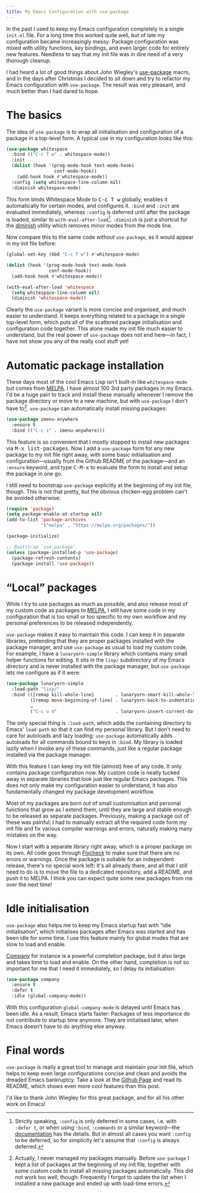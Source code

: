 ```yaml
---
title: My Emacs Configuration with use-package
---
```


In the past I used to keep my Emacs configuration completely in a single
`init.el` file.  For a long time this worked quite well, but of late my
configuration became increasingly messy: Package configuration was mixed with
utility functions, key bindings, and even larger code for entirely new features.
Needless to say that my init file was in dire need of a very thorough cleanup.

I had heard a lot of good things about John Wiegley's [use-package][] macro, and
in the days after Christmas I decided to sit down and try to refactor my Emacs
configuration with `use-package`.  The result was very pleasant, and much better
than I had dared to hope.

<!--more-->

[use-package]: https://github.com/jwiegley/use-package/

The basics
==========

The idea of `use-package` is to wrap all initialisation and configuration of a
package in a top-level form.  A typical use in my configuration looks like this:

```cl
(use-package whitespace
  :bind (("C-c T w" . whitespace-mode))
  :init
  (dolist (hook '(prog-mode-hook text-mode-hooki
                  conf-mode-hook))
    (add-hook hook #'whitespace-mode))
  :config (setq whitespace-line-column nil)
  :diminish whitespace-mode)
```

This form binds Whitespace Mode to <kbd>C-c T w</kbd> globally, enables it
automatically for certain modes, and configures it.  `:bind` and `:init` are
evaluated immediately, whereas `:config` is deferred until after the package is
loaded, similar to `with-eval-after-load`[^2].  `:diminish` is just a shortcut
for the [diminish][] utility which removes minor modes from the mode line.

Now compare this to the same code *without* `use-package`, as it would appear in
my init file before:

```cl
(global-set-key (kbd "C-c T w") #'whitespace-mode)

(dolist (hook '(prog-mode-hook text-mode-hook
                conf-mode-hook))
  (add-hook hook #'whitespace-mode))

(with-eval-after-load 'whitespace
  (setq whitespace-line-column nil)
  (diminish 'whitespace-mode))
```

Clearly the `use-package` variant is more concise and organised, and much easier
to understand.  It keeps everything related to a package in a single top-level
form, which puts all of the scattered package initialisation and configuration
code together.  This alone made my init file much easier to understand, but the
real power of `use-package` does not end here—in fact, I have not show you any
of the really cool stuff yet!

[diminish]: https://github.com/emacsmirror/diminish

Automatic package installation
==============================

These days most of the cool Emacs Lisp isn't built-in like `whitespace-mode` but
comes from [MELPA][].  I have almost 100 3rd party packages in my Emacs.  I'd be
a huge pain to track and install these manually whenever I remove the package
directory or move to a new machine, but with `use-package` I don't have to[^1].
`use-package` can automatically install missing packages:

```cl
(use-package imenu-anywhere
  :ensure t
  :bind (("C-c i" . imenu-anywhere)))
```

This feature is so convenient that I mostly stopped to install new packages via
<kbd>M-x list-packages</kbd>.  Now I add a `use-package` form for any new
package to my init file right away, with some basic initialisation and
configuration—usually from the Github README of the package—and an `:ensure`
keyword, and type <kbd>C-M-x</kbd> to evaluate the form to install and setup the
package in one go.

I still need to bootstrap `use-package` explicitly at the beginning of my init
file, though.  This is not that pretty, but the obvious chicken-egg problem
can't be avoided otherwise:

```cl
(require 'package)
(setq package-enable-at-startup nil)
(add-to-list 'package-archives
             '("melpa" . "https://melpa.org/packages/"))

(package-initialize)

;; Bootstrap `use-package'
(unless (package-installed-p 'use-package)
  (package-refresh-contents)
  (package-install 'use-package))
```

[MELPA]: https://melpa.org

“Local” packages
================

While I try to use packages as much as possible, and also release most of my
custom code as packages to [MELPA][], I still have some code in my configuration
that is too small or too specific to my own workflow and my personal preferences
to be released independently.

`use-package` makes it easy to maintain this code.  I can keep it in separate
libraries, pretending that they are proper packages installed with the package
manager, and use `use-package` as usual to load my custom code.  For example, I
have a `lunaryorn-simple` library which contains many small helper functions for
editing.  It sits in the `lisp/` subdirectory of my Emacs directory and is never
installed with the package manager, but `use-package` lets me configure as if it
were:

```cl
(use-package lunaryorn-simple
  :load-path "lisp/"
  :bind (([remap kill-whole-line]        . lunaryorn-smart-kill-whole-line)
         ([remap move-beginning-of-line] . lunaryorn-back-to-indentation-or-beginning-of-line)
         …
         ("C-c u d"                      . lunaryorn-insert-current-date)))
```

The only special thing is `:load-path`, which adds the containing directory to
Emacs' `load-path` so that it can find my personal library.  But I don't need to
care for autoloads and lazy loading: `use-package` automatically adds autoloads
for all commands bound to keys in `:bind`.  My library is loaded lazily when I
invoke any of these commands, just like a regular package installed via the
package manager.

With this feature I can keep my init file (almost) free of any code.  It only
contains package configuration now.  My custom code is neatly tucked away in
separate libraries that look just like regular Emacs packages.  This does not
only make my configuration easier to understand, it has also fundamentally
changed my package development workflow.

Most of my packages are born out of small customisation and personal functions
that grow as I extend them, until they are large and stable enough to be
released as separate packages.  Previously, making a package out of these was
painful: I had to manually extract all the required code form my init file and
fix various compiler warnings and errors, naturally making many mistakes on the
way.

Now I start with a separate library right away, which is a proper package on its
own.  All code goes through [Flycheck][] to make sure that there are no errors
or warnings.  Once the package is suitable for an independent release, there's
no special work left: It's all already there, and all that I still need to do is
to move the file to a dedicated repository, add a README, and push it to MELPA.
I think you can expect quite some new packages from me over the next time!

[Flycheck]: http://flycheck.org

Idle initialisation
===================

`use-package` also helps me to keep my Emacs startup fast with “idle
initialisation”, which initialises packages after Emacs was started and has been
idle for some time.  I use this feature mainly for global modes that are slow to
load and enable.

[Company][] for instance is a powerful completion package, but it also large and
takes time to load and enable.  On the other hand, completion is not so
important for me that I need it immediately, so I delay its initialisation:

```cl
(use-package company
  :ensure t
  :defer t
  :idle (global-company-mode))
```

With this configuration `global-company-mode` is delayed until Emacs has been
idle.  As a result, Emacs starts faster: Packages of less importance do not
contribute to startup time anymore.  They are initialised later, when Emacs
doesn't have to do anything else anyway.

[Company]: http://company-mode.github.io/

Final words
===========

`use-package` is really a great tool to manage and maintain your init file,
which helps to keep even large configurations concise and clean and avoids the
dreaded Emacs bankruptcy.  Take a look at the [Github Page][use-package] and
read its README, which shows even more cool features than this post.

I'd like to thank John Wiegley for this great package, and for all his other
work on Emacs!

[^1]: Actually, I never managed my packages manually.  Before `use-package` I
      kept a list of packages at the beginning of my init file, together with
      some custom code to install all missing packages automatically.  This did
      not work too well, though: Frequently I forgot to update the list when I
      installed a new package and ended up with load-time errors.

[^2]: Strictly speaking, `:config` is only deferred in some cases, i.e. with
      `:defer t`, or when using `:bind`, `:commands` or a similar keyword—the
      [documentation][use-package] has the details.  But in almost all cases you
      want `:config` to be deferred, so for simplicity let's assume that
      `:config` is always deferred.

